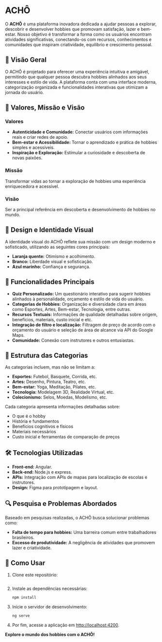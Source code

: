 # ACHÔ

O **ACHÔ** é uma plataforma inovadora dedicada a ajudar pessoas a explorar, descobrir e desenvolver hobbies que promovam satisfação, lazer e bem-estar. Nosso objetivo é transformar a forma como os usuários encontram atividades significativas, conectando-os com recursos, conhecimentos e comunidades que inspiram criatividade, equilíbrio e crescimento pessoal.

## 🎯 Visão Geral

O ACHÔ é projetado para oferecer uma experiência intuitiva e amigável, permitindo que qualquer pessoa descubra hobbies alinhados aos seus interesses e estilo de vida. A plataforma conta com uma interface moderna, categorização organizada e funcionalidades interativas que otimizam a jornada do usuário.

## 🧭 Valores, Missão e Visão

### **Valores**
- **Autenticidade e Comunidade:** Conectar usuários com informações reais e criar redes de apoio.
- **Bem-estar e Acessibilidade:** Tornar o aprendizado e prática de hobbies simples e acessíveis.
- **Inspiração e Exploração:** Estimular a curiosidade e descoberta de novas paixões.

### **Missão**
Transformar vidas ao tornar a exploração de hobbies uma experiência enriquecedora e acessível.

### **Visão**
Ser a principal referência em descoberta e desenvolvimento de hobbies no mundo.

## 🎨 Design e Identidade Visual

A identidade visual do ACHÔ reflete sua missão com um design moderno e sofisticado, utilizando as seguintes cores principais:
- **Laranja quente:** Otimismo e acolhimento.
- **Branco:** Liberdade visual e sofisticação.
- **Azul marinho:** Confiança e segurança.

## 🌟 Funcionalidades Principais

- **Quiz Personalizado:** Um questionário interativo para sugerir hobbies alinhados à personalidade, orçamento e estilo de vida do usuário.
- **Categorias de Hobbies:** Organização e diversidade clara em áreas como Esportes, Artes, Bem-estar, Tecnologia, entre outras.
- **Recursos Textuais:** Informações de qualidade detalhadas sobre origem, benefícios, materiais, custo inicial e etc.
- **Integração de filtro e localização:** Filtragem de preço de acordo com o orçamento do usuário e seleção de área de alcance via API do Google Maps.
- **Comunidade:** Conexão com instrutores e outros entusiastas.

## 📑 Estrutura das Categorias

As categorias incluem, mas não se limitam a:
- **Esportes:** Futebol, Basquete, Corrida, etc.
- **Artes:** Desenho, Pintura, Teatro, etc.
- **Bem-estar:** Yoga, Meditação, Pilates, etc.
- **Tecnologia:** Modelagem 3D, Realidade Virtual, etc.
- **Colecionismo:** Selos, Moedas, Modelismo, etc.

Cada categoria apresenta informações detalhadas sobre:
- O que é o hobby
- História e fundamentos
- Benefícios cognitivos e físicos
- Materiais necessários
- Custo inicial e ferramentas de comparação de preços

## 🛠️ Tecnologias Utilizadas

- **Front-end:** Angular.
- **Back-end:** Node.js e express.
- **APIs:** Integração com APIs de mapas para localização de escolas e instrutores.
- **Design:** Figma para prototipagem e layout.

## 🔍 Pesquisa e Problemas Abordados

Baseado em pesquisas realizadas, o ACHÔ busca solucionar problemas como:
- **Falta de tempo para hobbies:** Uma barreira comum entre trabalhadores brasileiros.
- **Excesso de produtividade:** A negligência de atividades que promovem lazer e criatividade.

## 📝 Como Usar
1. Clone este repositório:
   ```bash
2. Instale as dependências necessárias:
   ```bash
   npm install
   ```
3. Inicie o servidor de desenvolvimento:
   ```bash
   ng serve
   ```
4. Por fim, acesse a aplicação em [http://localhost:4200](http://localhost:4200).


**Explore o mundo dos hobbies com o ACHÔ!** 
